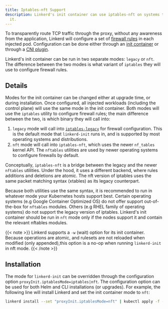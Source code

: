 ```yaml
---
title: Iptables-nft Support
description: Linkerd's init container can use iptables-nft on systems that require
  it.
---
```


To transparently route TCP traffic through the proxy, without any awareness
from the application, Linkerd will configure a set of [firewall
rules](../../reference/iptables/) in each injected pod. Configuration can be
done either through an [init
container](../../reference/architecture/#linkerd-init-container) or through a
[CNI plugin](../cni/).

Linkerd's init container can be run in two separate modes: `legacy` or `nft`.
The difference between the two modes is what variant of `iptables` they will use
to configure firewall rules.

## Details

Modes for the init container can be changed either at upgrade time, or during
installation. Once configured, all injected workloads (including the control
plane) will use the same mode in the init container. Both modes will use the
`iptables` utility to configure firewall rules; the main difference between the
two, is which binary they will call into:

1. `legacy` mode will call into [`iptables-legacy`] for firewall configuration.
   This is the default mode that `linkerd-init` runs in, and is supported by
   most operating systems and distributions.
2. `nft` mode will call into `iptables-nft`, which uses the newer `nf_tables`
   kernel API. The `nftables` utilities are used by newer operating systems to
   configure firewalls by default.

[`iptables-legacy`]: https://manpages.debian.org/bullseye/iptables/iptables-legacy.8.en.html
Conceptually, `iptables-nft` is a bridge between the legacy and the newer
`nftables` utilities. Under the hood, it uses a different backend, where rules
additions and deletions are atomic. The nft version of iptables uses the same
packet matching syntax (xtables) as its legacy counterpart.

Because both utilities use the same syntax, it is recommended to run in
whatever mode your Kubernetes hosts support best. Certain operating systems
(e.g Google Container Optimized OS) do not offer support out-of-the-box for
`nftables` modules. Others (e.g RHEL family of operating systems) do not
support the legacy version of iptables. Linkerd's init container should be run
in `nft` mode only if the nodes support it and contain the relevant nftables
modules.

{{< note >}}
Linkerd supports a `-w` (wait) option for its init container. Because
operations are atomic, and rulesets are not reloaded when modified (only
appended),this option is a no-op when running `linkerd-init` in nft mode.
{{< /note >}}

## Installation

The mode for `linkerd-init` can be overridden through the configuration option
`proxyInit.iptablesMode=iptables|nft`. The configuration option can be used for
both Helm and CLI installations (or upgrades). For example, the following line
will install Linkerd and set the init container mode to `nft`:

```bash
linkerd install --set "proxyInit.iptablesMode=nft" | kubectl apply -f -
```

